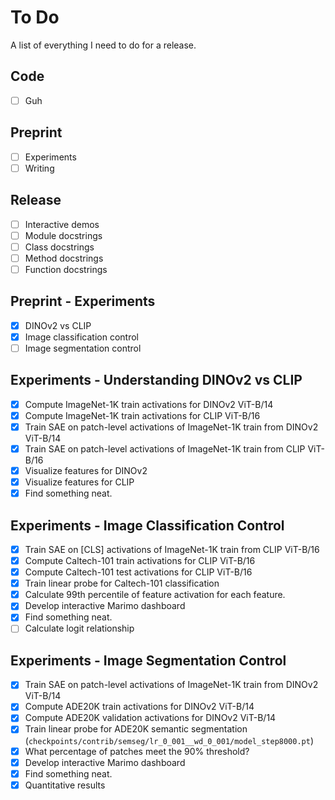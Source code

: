 # To Do

A list of everything I need to do for a release.

## Code

* [ ] Guh

## Preprint

* [ ] Experiments
* [ ] Writing

## Release

* [ ] Interactive demos
* [ ] Module docstrings
* [ ] Class docstrings
* [ ] Method docstrings
* [ ] Function docstrings

## Preprint - Experiments

* [x] DINOv2 vs CLIP
* [x] Image classification control
* [ ] Image segmentation control

## Experiments - Understanding DINOv2 vs CLIP

* [x] Compute ImageNet-1K train activations for DINOv2 ViT-B/14
* [x] Compute ImageNet-1K train activations for CLIP ViT-B/16
* [x] Train SAE on patch-level activations of ImageNet-1K train from DINOv2 ViT-B/14
* [x] Train SAE on patch-level activations of ImageNet-1K train from CLIP ViT-B/16
* [x] Visualize features for DINOv2
* [x] Visualize features for CLIP
* [x] Find something neat.

## Experiments - Image Classification Control

* [x] Train SAE on [CLS] activations of ImageNet-1K train from CLIP ViT-B/16
* [x] Compute Caltech-101 train activations for CLIP ViT-B/16
* [x] Compute Caltech-101 test activations for CLIP ViT-B/16
* [x] Train linear probe for Caltech-101 classification
* [x] Calculate 99th percentile of feature activation for each feature.
* [x] Develop interactive Marimo dashboard
* [x] Find something neat.
* [ ] Calculate logit relationship

## Experiments - Image Segmentation Control

* [x] Train SAE on patch-level activations of ImageNet-1K train from DINOv2 ViT-B/14
* [x] Compute ADE20K train activations for DINOv2 ViT-B/14
* [x] Compute ADE20K validation activations for DINOv2 ViT-B/14
* [x] Train linear probe for ADE20K semantic segmentation (`checkpoints/contrib/semseg/lr_0_001__wd_0_001/model_step8000.pt`)
* [x] What percentage of patches meet the 90% threshold?
* [x] Develop interactive Marimo dashboard
* [x] Find something neat.
* [x] Quantitative results
